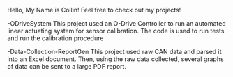 Hello, My Name is Collin!
Feel free to check out my projects!

-ODriveSystem
This project used an O-Drive Controller to run an automated linear actuating system for sensor calibration. The code is used to run tests and run the calibration procedure

-Data-Collection-ReportGen
This project used raw CAN data and parsed it into an Excel document. Then, using the raw data collected, several graphs of data can be sent to a large PDF report.
